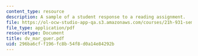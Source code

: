 ```yaml
---
content_type: resource
description: A sample of a student response to a reading assignment.
file: https://ol-ocw-studio-app-qa.s3.amazonaws.com/courses/21h-931-seminar-in-historical-methods-spring-2004/296ba6cff196fc8b54f8d0a14e84292b_dv_mar_guer.pdf
file_type: application/pdf
resourcetype: Document
title: dv_mar_guer.pdf
uid: 296ba6cf-f196-fc8b-54f8-d0a14e84292b
---
```

